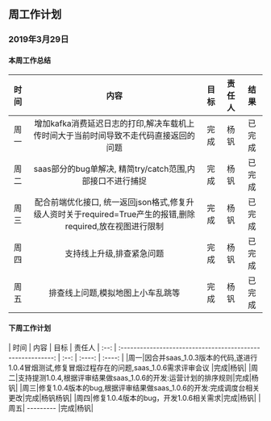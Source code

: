 ﻿## 周工作计划

### 2019年3月29日

#### 本周工作总结

| 时间 |                            内容                             | 目标 | 责任人 |  结果  |
| :--: | :---------------------------------------------------------: | :--: | :----: | :----: |
| 周一 |   增加kafka消费延迟日志的打印,解决车载机上传时间大于当前时间导致不走代码直接返回的问题 | 完成 | 杨钒 | 已完成 |
| 周二 |   saas部分的bug单解决, 精简try/catch范围,内部接口不进行捕捉 | 完成 | 杨钒 | 已完成 |
| 周三 |   配合前端优化接口, 统一返回json格式,修复升级人资时关于required=True产生的报错,删除required,放在视图进行限制| 完成 | 杨钒 | 已完成 |
| 周四 |   支持线上升级,排查紧急问题| 完成 | 杨钒 | 已完成 |
| 周五 |   排查线上问题,模拟地图上小车乱跳等 | 完成 | 杨钒 | 已完成 |

#### 下周工作计划

| 时间 |                            内容                             | 目标 | 责任人 
| :--: | :---------------------------------------------------------: | :--: | :----: | :----: |
|周一|因合并saas_1.0.3版本的代码,遂进行1.0.4冒烟测试,修复冒烟过程存在的问题,saas_1.0.6需求评审会议 |完成|杨钒|
|周二|支持提测1.0.4,根据评审结果做saas_1.0.6的开发:运营计划的排序规则|完成|杨钒|
|周三|修复1.0.4版本的bug,根据评审结果做saas_1.0.6的开发:完成调度台相关更改|完成|杨钒杨钒|
|周四|修复1.0.4版本的bug，开发1.0.6相关需求|完成|杨钒|
|周五| ---------  |完成|杨钒|
